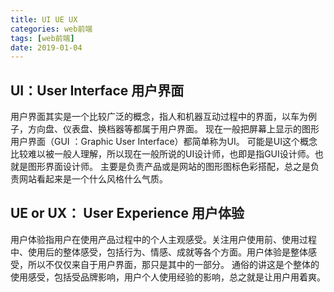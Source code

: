 ```yaml
---
title: UI UE UX
categories: web前端
tags: [web前端]
date: 2019-01-04
---
```

## UI：User Interface 用户界面
用户界面其实是一个比较广泛的概念，指人和机器互动过程中的界面，以车为例子，方向盘、仪表盘、换档器等都属于用户界面。
现在一般把屏幕上显示的图形用户界面（GUI ：Graphic User Interface）都简单称为UI。
可能是UI这个概念比较难以被一般人理解，所以现在一般所说的UI设计师，也即是指GUI设计师。也就是图形界面设计师。
主要是负责产品或是网站的图形图标色彩搭配，总之是负责网站看起来是一个什么风格什么气质。

## UE or UX： User Experience 用户体验
用户体验指用户在使用产品过程中的个人主观感受。关注用户使用前、使用过程中、使用后的整体感受，包括行为、情感、成就等各个方面。用户体验是整体感受，所以不仅仅来自于用户界面，那只是其中的一部分。
通俗的讲这是个整体的使用感受，包括受品牌影响，用户个人使用经验的影响，总之就是让用户用着爽。
